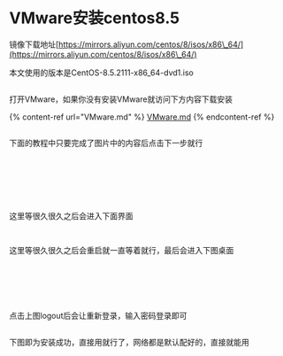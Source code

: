 # VMware安装centos8.5

镜像下载地址[https://mirrors.aliyun.com/centos/8/isos/x86\_64/](https://mirrors.aliyun.com/centos/8/isos/x86\_64/)

本文使用的版本是CentOS-8.5.2111-x86\_64-dvd1.iso

<figure><img src="../.gitbook/assets/I)T7]9UQF&#x60;3J2K$5_49[IQG.png" alt=""><figcaption></figcaption></figure>

打开VMware，如果你没有安装VMware就访问下方内容下载安装

{% content-ref url="VMware.md" %}
[VMware.md](VMware.md)
{% endcontent-ref %}



<figure><img src="../.gitbook/assets/[}3CU$&#x60;4~CC&#x60;RTD{XSM9Y)H.png" alt=""><figcaption></figcaption></figure>

下面的教程中只要完成了图片中的内容后点击下一步就行

<figure><img src="../.gitbook/assets/&#x60;&#x60;WK}H0LQR%]VS{B3)$9CGM.png" alt=""><figcaption></figcaption></figure>

<figure><img src="../.gitbook/assets/_@RG&#x60;RY2_X@M_WQWK6KDCWR.png" alt=""><figcaption></figcaption></figure>

<figure><img src="../.gitbook/assets/I~LAGWXPNBQG9UGE~CFI_YX.png" alt=""><figcaption></figcaption></figure>

<figure><img src="../.gitbook/assets/80[B_JZ~[N%7ZGIO5LPC336.png" alt=""><figcaption></figcaption></figure>

<figure><img src="../.gitbook/assets/2GR~2JTLEEK1JL&#x60;5)A8QA65.png" alt=""><figcaption></figcaption></figure>

<figure><img src="../.gitbook/assets/D55HZERW6F{E)X@1ELJ]$3Q.png" alt=""><figcaption></figcaption></figure>

<figure><img src="../.gitbook/assets/1Q)2_O$2T5@YX{WP0K%X(9R.png" alt=""><figcaption></figcaption></figure>

这里等很久很久之后会进入下面界面

<figure><img src="../.gitbook/assets/[3J{YSOS_BF%3U]0B{{(52L.png" alt=""><figcaption></figcaption></figure>

<figure><img src="../.gitbook/assets/Q1PG7EN~@UTUU~ZE2RBQPHF.png" alt=""><figcaption></figcaption></figure>

这里等很久很久之后会重启就一直等着就行，最后会进入下图桌面

<figure><img src="../.gitbook/assets/42Q)ZA4{&#x60;U]CFT8K77~OTPY.png" alt=""><figcaption></figcaption></figure>

<figure><img src="../.gitbook/assets/[4F]UC)WQM3U7JSAIOO)M)Q.png" alt=""><figcaption></figcaption></figure>

<figure><img src="../.gitbook/assets/5_X7E@6IZ8M~LE53XENZSIQ.png" alt=""><figcaption></figcaption></figure>

<figure><img src="../.gitbook/assets/%C5H9RE$P)8K_ZLV(N8A3YS.png" alt=""><figcaption></figcaption></figure>

<figure><img src="../.gitbook/assets/IQU&#x60;L&#x60;1O[D&#x60;3)5J@3)3M(40.png" alt=""><figcaption></figcaption></figure>

<figure><img src="../.gitbook/assets/1GXB09OD$HML&#x60;J9RF)U1]2B.png" alt=""><figcaption></figcaption></figure>

点击上图logout后会让重新登录，输入密码登录即可

<figure><img src="../.gitbook/assets/38)$@%3GN&#x60;FK$710A(G__N2.png" alt=""><figcaption></figcaption></figure>

下图即为安装成功，直接用就行了，网络都是默认配好的，直接就能用

<figure><img src="../.gitbook/assets/D@B[NHNT@D@T3FJW}_H1EXI (1).png" alt=""><figcaption></figcaption></figure>
